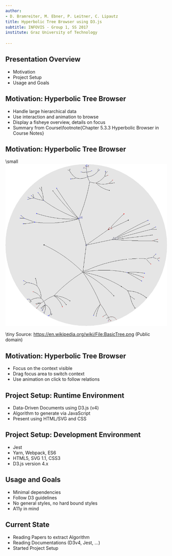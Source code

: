 ```yaml
---
author:
- D. Bramreiter, M. Ebner, P. Leitner, C. Lipautz
title: Hyperbolic Tree Browser using D3.js
subtitle: INFOVIS - Group 1, SS 2017
institute: Graz University of Technology

---
```


## Presentation Overview

- Motivation
- Project Setup
- Usage and Goals

## Motivation: Hyperbolic Tree Browser

- Handle large hierarchical data
- Use interaction and animation to browse
- Display a fisheye overview, details on focus
- Summary from Course\footnote{Chapter 5.3.3 Hyperbolic Browser in Course Notes}

## Motivation: Hyperbolic Tree Browser

\small
![Hyperbolic Tree Example]

\tiny Source: https://en.wikipedia.org/wiki/File:BasicTree.png (Public domain)

## Motivation: Hyperbolic Tree Browser

- Focus on the context visible <!-- view details about few, little about many -->
- Drag focus area to switch context <!-- in order to be captured by human brain -->
- Use animation on click to follow relations <!-- ensures being able to follow and understand relationships -->

## Project Setup: Runtime Environment

- Data-Driven Documents using D3.js (v4) <!-- Use to keep track and update data -->
- Algorithm to generate via JavaScript
- Present using HTML/SVG and CSS

## Project Setup: Development Environment

- Jest <!-- unit testing for algorithm, and snapshot testing for the result -->
- Yarn, Webpack, ES6 <!-- state of the art env -->
- HTML5, SVG 1.1, CSS3 <!-- no fancy extensions, keep to the basics -->
- D3.js version 4.x

## Usage and Goals

- Minimal dependencies <!-- to JavaScript packages -->
- Follow D3 guidelines
- No general styles, no hard bound styles <!-- no generic rules, no id rules -->
- A11y in mind <!-- implement what learned in survey -->

## Current State

- Reading Papers to extract Algorithm
- Reading Documentations (D3v4, Jest, ...)
- Started Project Setup

[Hyperbolic Tree Example]: images/basic_tree.png
